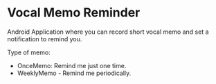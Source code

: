 # Vocal Memo Reminder
Android Application where you can record short vocal memo and set a notification to remind you.

Type of memo:
- OnceMemo: Remind me just one time.
- WeeklyMemo - Remind me periodically.
